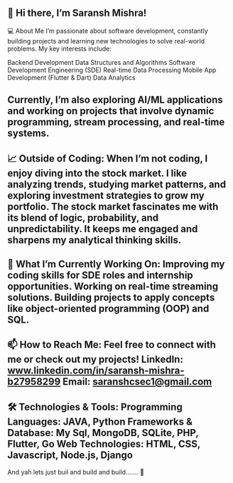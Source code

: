 👋 Hi there, I’m Saransh Mishra!
-----------------------------------------------------------------------------------------------------------------------------------------------------------------
💻 About Me
I’m passionate about software development, constantly building projects and learning new technologies to solve real-world problems. My key interests include:

Backend Development
Data Structures and Algorithms
Software Development Engineering (SDE)
Real-time Data Processing
Mobile App Development (Flutter & Dart)
Data Analytics

Currently, I’m also exploring AI/ML applications and working on projects that involve dynamic programming, stream processing, and real-time systems.
-----------------------------------------------------------------------------------------------------------------------------------------------------------------
📈 Outside of Coding: 
When I’m not coding, I enjoy diving into the stock market. I like analyzing trends, studying market patterns, and exploring investment strategies to grow my portfolio.
The stock market fascinates me with its blend of logic, probability, and unpredictability.
It keeps me engaged and sharpens my analytical thinking skills.
-----------------------------------------------------------------------------------------------------------------------------------------------------------------
🌱 What I’m Currently Working On: 
Improving my coding skills for SDE roles and internship opportunities.
Working on real-time streaming solutions.
Building projects to apply concepts like object-oriented programming (OOP) and SQL.
-----------------------------------------------------------------------------------------------------------------------------------------------------------------
📫 How to Reach Me: 
Feel free to connect with me or check out my projects!
LinkedIn: www.linkedin.com/in/saransh-mishra-b27958299
Email: saranshcsec1@gmail.com
-----------------------------------------------------------------------------------------------------------------------------------------------------------------
🛠️ Technologies & Tools: 
Programming Languages: JAVA, Python
Frameworks & Database: My Sql, MongoDB, SQLite, PHP, Flutter, Go
Web Technologies: HTML, CSS, Javascript, Node.js, Django
-----------------------------------------------------------------------------------------------------------------------------------------------------------------
And yah lets just buil and build and build....... 🚀


